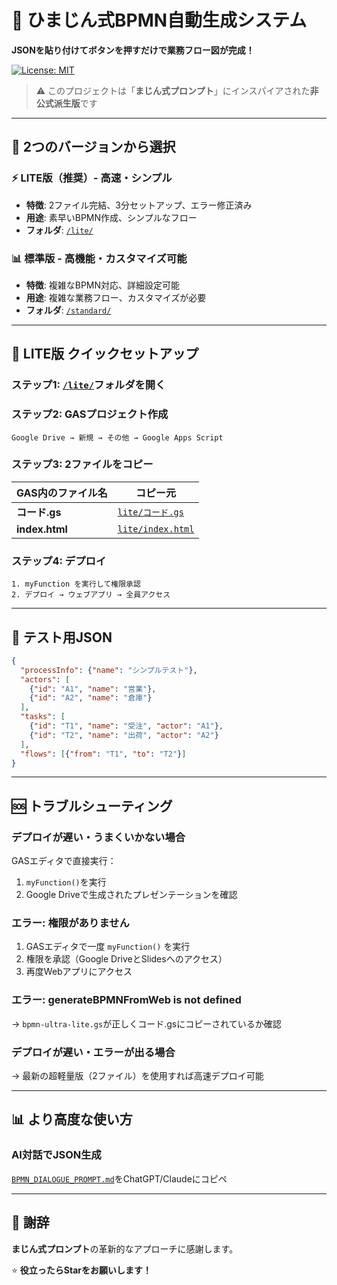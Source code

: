 # 🎯 ひまじん式BPMN自動生成システム

**JSONを貼り付けてボタンを押すだけで業務フロー図が完成！**

[![License: MIT](https://img.shields.io/badge/License-MIT-yellow.svg)](https://opensource.org/licenses/MIT)

> ⚠️ このプロジェクトは「**まじん式プロンプト**」にインスパイアされた**非公式派生版**です

---

## 🎯 2つのバージョンから選択

### ⚡ LITE版（推奨）- 高速・シンプル
- **特徴**: 2ファイル完結、3分セットアップ、エラー修正済み
- **用途**: 素早いBPMN作成、シンプルなフロー
- **フォルダ**: [`/lite/`](./lite/)

### 📊 標準版 - 高機能・カスタマイズ可能
- **特徴**: 複雑なBPMN対応、詳細設定可能
- **用途**: 複雑な業務フロー、カスタマイズが必要
- **フォルダ**: [`/standard/`](./standard/)

---

## 🚀 LITE版 クイックセットアップ

### ステップ1: [`/lite/`](./lite/)フォルダを開く

### ステップ2: GASプロジェクト作成
```
Google Drive → 新規 → その他 → Google Apps Script
```

### ステップ3: 2ファイルをコピー

| GAS内のファイル名 | コピー元 |
|------------------|---------|
| **コード.gs** | [`lite/コード.gs`](./lite/コード.gs) |
| **index.html** | [`lite/index.html`](./lite/index.html) |

### ステップ4: デプロイ
```
1. myFunction を実行して権限承認
2. デプロイ → ウェブアプリ → 全員アクセス
```

---

## 📝 テスト用JSON

```json
{
  "processInfo": {"name": "シンプルテスト"},
  "actors": [
    {"id": "A1", "name": "営業"},
    {"id": "A2", "name": "倉庫"}
  ],
  "tasks": [
    {"id": "T1", "name": "受注", "actor": "A1"},
    {"id": "T2", "name": "出荷", "actor": "A2"}
  ],
  "flows": [{"from": "T1", "to": "T2"}]
}
```

---

## 🆘 トラブルシューティング

### デプロイが遅い・うまくいかない場合
GASエディタで直接実行：
1. `myFunction()`を実行
2. Google Driveで生成されたプレゼンテーションを確認

### エラー: 権限がありません
1. GASエディタで一度 `myFunction()` を実行
2. 権限を承認（Google DriveとSlidesへのアクセス）
3. 再度Webアプリにアクセス

### エラー: generateBPMNFromWeb is not defined
→ `bpmn-ultra-lite.gs`が正しくコード.gsにコピーされているか確認

### デプロイが遅い・エラーが出る場合
→ 最新の超軽量版（2ファイル）を使用すれば高速デプロイ可能

---

## 📊 より高度な使い方

### AI対話でJSON生成
[`BPMN_DIALOGUE_PROMPT.md`](./BPMN_DIALOGUE_PROMPT.md)をChatGPT/Claudeにコピペ

---

## 🙏 謝辞

**まじん式プロンプト**の革新的なアプローチに感謝します。

⭐ **役立ったらStarをお願いします！**